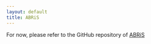 ```yaml
---
layout: default
title: ABRiS
---
```


For now, please refer to the GitHub repository of [ABRiS](https://github.com/AbsaOSS/ABRiS)
